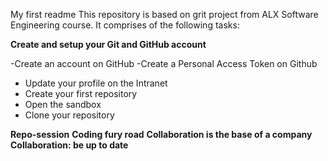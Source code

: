 My first readme
This repository is based on grit project from ALX Software Engineering course. It comprises of the following tasks:

**Create and setup your Git and GitHub account**

-Create an account on GitHub
-Create a Personal Access Token on Github
- Update your profile on the Intranet
- Create your first repository
- Open the sandbox
- Clone your repository

**Repo-session**
**Coding fury road**
**Collaboration is the base of a company**
**Collaboration: be up to date**
